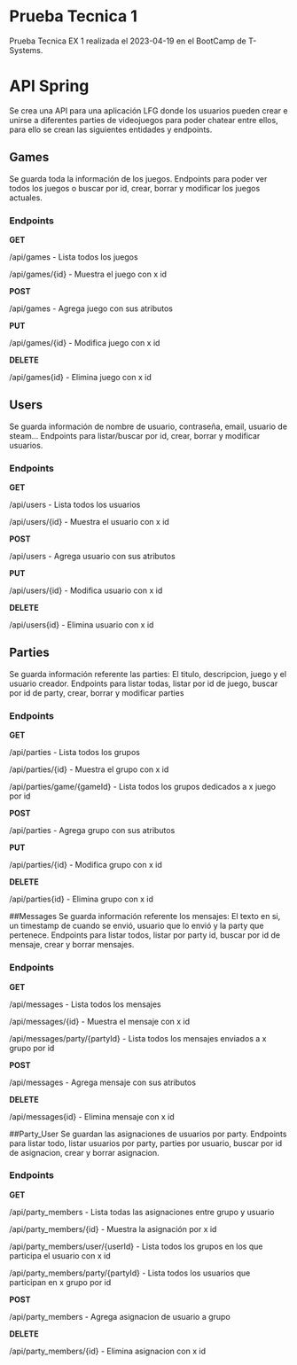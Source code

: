 # Prueba Tecnica 1
Prueba Tecnica EX 1 realizada el 2023-04-19 en el BootCamp de T-Systems.

# API Spring

Se crea una API para una aplicación LFG donde los usuarios pueden crear e unirse a diferentes parties de videojuegos para poder chatear entre ellos, para ello se crean las siguientes entidades y endpoints.

## Games
Se guarda toda la información de los juegos. Endpoints para poder ver todos los juegos o buscar por id, crear, borrar y modificar los juegos actuales.
### Endpoints
**GET**

/api/games - Lista todos los juegos

/api/games/{id} - Muestra el juego con x id

**POST**

/api/games - Agrega juego con sus atributos

**PUT**

/api/games/{id} - Modifica juego con x id

**DELETE**

/api/games{id} - Elimina juego con x id

## Users
Se guarda información de nombre de usuario, contraseña, email, usuario de steam... Endpoints para listar/buscar por id, crear, borrar y modificar usuarios.
### Endpoints
**GET**

/api/users - Lista todos los usuarios

/api/users/{id} - Muestra el usuario con x id

**POST**

/api/users - Agrega usuario con sus atributos

**PUT**

/api/users/{id} - Modifica usuario con x id

**DELETE**

/api/users{id} - Elimina usuario con x id

## Parties
Se guarda información referente las parties: El titulo, descripcion, juego y el usuario creador. Endpoints para listar todas, listar por id de juego, buscar por id de party, crear, borrar y modificar parties
### Endpoints
**GET**

/api/parties - Lista todos los grupos

/api/parties/{id} - Muestra el grupo con x id

/api/parties/game/{gameId} - Lista todos los grupos dedicados a x juego por id

**POST**

/api/parties - Agrega grupo con sus atributos

**PUT**

/api/parties/{id} - Modifica grupo con x id

**DELETE**

/api/parties{id} - Elimina grupo con x id

##Messages
Se guarda información referente los mensajes: El texto en si, un timestamp de cuando se envió, usuario que lo envió y la party que pertenece. Endpoints para listar todos, listar por party id, buscar por id de mensaje, crear y borrar mensajes.
### Endpoints
**GET**

/api/messages - Lista todos los mensajes

/api/messages/{id} - Muestra el mensaje con x id

/api/messages/party/{partyId} - Lista todos los mensajes enviados a x grupo por id

**POST**

/api/messages - Agrega mensaje con sus atributos

**DELETE**

/api/messages{id} - Elimina mensaje con x id

##Party_User
Se guardan las asignaciones de usuarios por party. Endpoints para listar todo, listar usuarios por party, parties por usuario, buscar por id de asignacion, crear y borrar asignacion.
### Endpoints
**GET**

/api/party_members - Lista todas las asignaciones entre grupo y usuario

/api/party_members/{id} - Muestra la asignación por x id

/api/party_members/user/{userId} - Lista todos los grupos en los que participa el usuario con x id

/api/party_members/party/{partyId} - Lista todos los usuarios que participan en x grupo por id

**POST**

/api/party_members - Agrega asignacion de usuario a grupo

**DELETE**

/api/party_members/{id} - Elimina asignacion con x id
